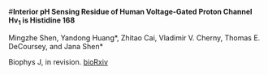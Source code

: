 #**Interior pH Sensing Residue of Human Voltage-Gated Proton Channel Hv<sub>1</sub> is Histidine 168**

Mingzhe Shen, Yandong Huang*, Zhitao Cai, Vladimir V. Cherny, Thomas E. DeCoursey, and Jana Shen*

Biophys J, in revision. [bioRxiv](https://www.biorxiv.org/content/10.1101/2022.12.07.519452v2)
